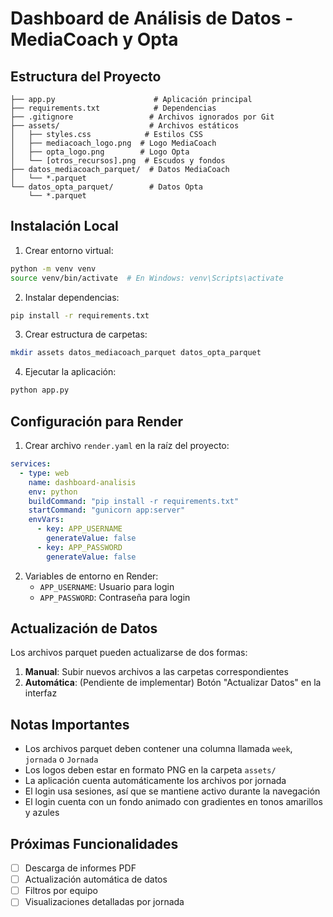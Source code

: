 # Dashboard de Análisis de Datos - MediaCoach y Opta

## Estructura del Proyecto

```
├── app.py                      # Aplicación principal
├── requirements.txt            # Dependencias
├── .gitignore                 # Archivos ignorados por Git
├── assets/                    # Archivos estáticos
│   ├── styles.css            # Estilos CSS
│   ├── mediacoach_logo.png  # Logo MediaCoach
│   ├── opta_logo.png        # Logo Opta
│   └── [otros_recursos].png  # Escudos y fondos
├── datos_mediacoach_parquet/  # Datos MediaCoach
│   └── *.parquet
└── datos_opta_parquet/        # Datos Opta
    └── *.parquet
```

## Instalación Local

1. Crear entorno virtual:
```bash
python -m venv venv
source venv/bin/activate  # En Windows: venv\Scripts\activate
```

2. Instalar dependencias:
```bash
pip install -r requirements.txt
```

3. Crear estructura de carpetas:
```bash
mkdir assets datos_mediacoach_parquet datos_opta_parquet
```

4. Ejecutar la aplicación:
```bash
python app.py
```

## Configuración para Render

1. Crear archivo `render.yaml` en la raíz del proyecto:

```yaml
services:
  - type: web
    name: dashboard-analisis
    env: python
    buildCommand: "pip install -r requirements.txt"
    startCommand: "gunicorn app:server"
    envVars:
      - key: APP_USERNAME
        generateValue: false
      - key: APP_PASSWORD
        generateValue: false
```

2. Variables de entorno en Render:
   - `APP_USERNAME`: Usuario para login
   - `APP_PASSWORD`: Contraseña para login

## Actualización de Datos

Los archivos parquet pueden actualizarse de dos formas:

1. **Manual**: Subir nuevos archivos a las carpetas correspondientes
2. **Automática**: (Pendiente de implementar) Botón "Actualizar Datos" en la interfaz

## Notas Importantes

- Los archivos parquet deben contener una columna llamada `week`, `jornada` o `Jornada`
- Los logos deben estar en formato PNG en la carpeta `assets/`
- La aplicación cuenta automáticamente los archivos por jornada
- El login usa sesiones, así que se mantiene activo durante la navegación
- El login cuenta con un fondo animado con gradientes en tonos amarillos y azules

## Próximas Funcionalidades

- [ ] Descarga de informes PDF
- [ ] Actualización automática de datos
- [ ] Filtros por equipo
- [ ] Visualizaciones detalladas por jornada